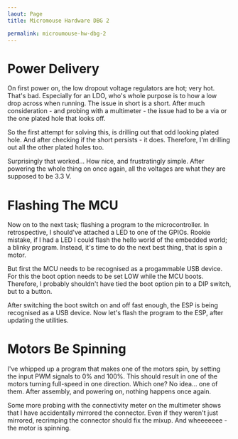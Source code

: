 ```yaml
---
laout: Page
title: Micromouse Hardware DBG 2

permalink: microumouse-hw-dbg-2
---
```


# Power Delivery

On first power on, the low dropout voltage regulators are hot; very hot.
That's bad.
Especially for an LDO, who's whole purpose is to how a low drop across when running.
The issue in short is a short.
After much consideration - and probing with a multimeter - the issue had to be a via or the one plated hole that looks off.

So the first attempt for solving this, is drilling out that odd looking plated hole.
And after checking if the short persists - it does.
Therefore, I'm drilling out all the other plated holes too.

Surprisingly that worked...
How nice, and frustratingly simple.
After powering the whole thing on once again, all the voltages are what they are supposed to be 3.3 V.

# Flashing The MCU

Now on to the next task; flashing a program to the microcontroller.
In retrospective, I should've attached a LED to one of the GPIOs.
Rookie mistake, if I had a LED I could flash the hello world of the embedded world; a blinky program.
Instead, it's time to do the next best thing, that is spin a motor.

But first the MCU needs to be recognised as a progammable USB device.
For this the boot option needs to be set LOW while the MCU boots.
Therefore, I probably shouldn't have tied the boot option pin to a DIP switch, but to a button.

After switching the boot switch on and off fast enough, the ESP is being recognised as a USB device.
Now let's flash the program to the ESP, after updating the utilities.

# Motors Be Spinning

I've whipped up a program that makes one of the motors spin, by setting the input PWM signals to 0% and 100%.
This should result in one of the motors turning full-speed in one direction.
Which one? No idea... one of them.
After assembly, and powering on, nothing happens once again.

Some more probing with the connectivity meter on the multimeter shows that I have accidentally mirrored the connector.
Even if they weren't just mirrored, recrimping the connector should fix the mixup.
And wheeeeeee - the motor is spinning.
